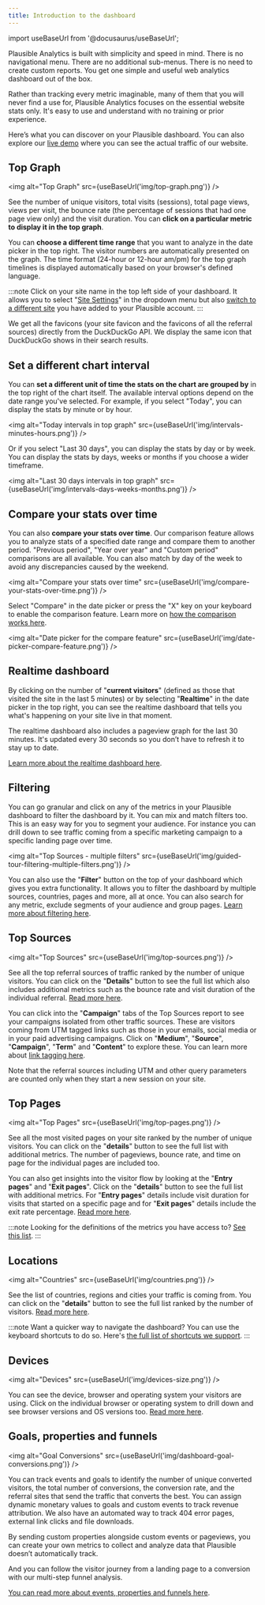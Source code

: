 ```yaml
---
title: Introduction to the dashboard
--- 
```


import useBaseUrl from '@docusaurus/useBaseUrl';

Plausible Analytics is built with simplicity and speed in mind. There is no navigational menu. There are no additional sub-menus. There is no need to create custom reports. You get one simple and useful web analytics dashboard out of the box.

Rather than tracking every metric imaginable, many of them that you will never find a use for, Plausible Analytics focuses on the essential website stats only. It's easy to use and understand with no training or prior experience.

Here’s what you can discover on your Plausible dashboard. You can also explore our [live demo](https://plausible.io/plausible.io) where you can see the actual traffic of our website.

## Top Graph

<img alt="Top Graph" src={useBaseUrl('img/top-graph.png')} />

See the number of unique visitors, total visits (sessions), total page views, views per visit, the bounce rate (the percentage of sessions that had one page view only) and the visit duration. You can **click on a particular metric to display it in the top graph**.

You can **choose a different time range** that you want to analyze in the date picker in the top right. The visitor numbers are automatically presented on the graph. The time format (24-hour or 12-hour am/pm) for the top graph timelines is displayed automatically based on your browser's defined language.

:::note
Click on your site name in the top left side of your dashboard. It allows you to select "[Site Settings](website-settings.md)" in the dropdown menu but also [switch to a different site](landing-page.md#access-your-pinned-sites-from-the-site-switcher-list) you have added to your Plausible account.
:::

We get all the favicons (your site favicon and the favicons of all the referral sources) directly from the DuckDuckGo API. We display the same icon that DuckDuckGo shows in their search results.

## Set a different chart interval

You can **set a different unit of time the stats on the chart are grouped by** in the top right of the chart itself. The available interval options depend on the date range you've selected. For example, if you select "Today", you can display the stats by minute or by hour. 

<img alt="Today intervals in top graph" src={useBaseUrl('img/intervals-minutes-hours.png')} />

Or if you select "Last 30 days", you can display the stats by day or by week. You can display the stats by days, weeks or months if you choose a wider timeframe. 

<img alt="Last 30 days intervals in top graph" src={useBaseUrl('img/intervals-days-weeks-months.png')} />

## Compare your stats over time

You can also **compare your stats over time**. Our comparison feature allows you to analyze stats of a specified date range and compare them to another period. "Previous period", "Year over year" and "Custom period" comparisons are all available. You can also match by day of the week to avoid any discrepancies caused by the weekend. 

<img alt="Compare your stats over time" src={useBaseUrl('img/compare-your-stats-over-time.png')} />

Select "Compare" in the date picker or press the "X" key on your keyboard to enable the comparison feature. Learn more on [how the comparison works here](compare-stats.md).

<img alt="Date picker for the compare feature" src={useBaseUrl('img/date-picker-compare-feature.png')} />

## Realtime dashboard

By clicking on the number of "**current visitors**" (defined as those that visited the site in the last 5 minutes) or by selecting "**Realtime**" in the date picker in the top right, you can see the realtime dashboard that tells you what's happening on your site live in that moment. 

The realtime dashboard also includes a pageview graph for the last 30 minutes. It's updated every 30 seconds so you don’t have to refresh it to stay up to date.

[Learn more about the realtime dashboard here](realtime-dashboard.md).

## Filtering

You can go granular and click on any of the metrics in your Plausible dashboard to filter the dashboard by it. You can mix and match filters too. This is an easy way for you to segment your audience. For instance you can drill down to see traffic coming from a specific marketing campaign to a specific landing page over time.

<img alt="Top Sources - multiple filters" src={useBaseUrl('img/guided-tour-filtering-multiple-filters.png')} />

You can also use the "**Filter**" button on the top of your dashboard which gives you extra functionality. It allows you to filter the dashboard by multiple sources, countries, pages and more, all at once. You can also search for any metric, exclude segments of your audience and group pages. [Learn more about filtering here](filters-segments.md).

## Top Sources

<img alt="Top Sources" src={useBaseUrl('img/top-sources.png')} />

See all the top referral sources of traffic ranked by the number of unique visitors. You can click on the "**Details**" button to see the full list which also includes additional metrics such as the bounce rate and visit duration of the individual referral. [Read more here](top-referrers.md).
 
You can click into the "**Campaign**" tabs of the Top Sources report to see your campaigns isolated from other traffic sources. These are visitors coming from UTM tagged links such as those in your emails, social media or in your paid advertising campaigns. Click on "**Medium**", "**Source**", "**Campaign**", "**Term**" and "**Content**" to explore these. You can learn more about [link tagging here](manual-link-tagging.md).

Note that the referral sources including UTM and other query parameters are counted only when they start a new session on your site.

## Top Pages

<img alt="Top Pages" src={useBaseUrl('img/top-pages.png')} />

See all the most visited pages on your site ranked by the number of unique visitors. You can click on the "**details**" button to see the full list with additional metrics. The number of pageviews, bounce rate, and time on page for the individual pages are included too.

You can also get insights into the visitor flow by looking at the "**Entry pages**" and "**Exit pages**". Click on the "**details**" button to see the full list with additional metrics. For "**Entry pages**" details include visit duration for visits that started on a specific page and for "**Exit pages**" details include the exit rate percentage. [Read more here](top-pages.md).

:::note
Looking for the definitions of the metrics you have access to? [See this list](metrics-definitions.md).
:::

## Locations

<img alt="Countries" src={useBaseUrl('img/countries.png')} />

See the list of countries, regions and cities your traffic is coming from. You can click on the "**details**" button to see the full list ranked by the number of visitors. [Read more here](countries.md).

:::note
Want a quicker way to navigate the dashboard? You can use the keyboard shortcuts to do so. Here's [the full list of shortcuts we support](keyboard-shortcuts.md).
:::

## Devices

<img alt="Devices" src={useBaseUrl('img/devices-size.png')} />

You can see the device, browser and operating system your visitors are using. Click on the individual browser or operating system to drill down and see browser versions and OS versions too. [Read more here](devices.md).

## Goals, properties and funnels

<img alt="Goal Conversions" src={useBaseUrl('img/dashboard-goal-conversions.png')} />

You can track events and goals to identify the number of unique converted visitors, the total number of conversions, the conversion rate, and the referral sites that send the traffic that converts the best. You can assign dynamic monetary values to goals and custom events to track revenue attribution. We also have an automated way to track 404 error pages, external link clicks and file downloads.

By sending custom properties alongside custom events or pageviews, you can create your own metrics to collect and analyze data that Plausible doesn’t automatically track.

And you can follow the visitor journey from a landing page to a conversion with our multi-step funnel analysis. 

[You can read more about events, properties and funnels here](goal-conversions.md).
